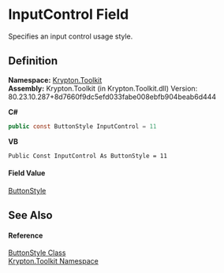 # InputControl Field


Specifies an input control usage style.



## Definition
**Namespace:** <a href="79d2eac2-21f4-54ff-7552-b20c33c30600.md">Krypton.Toolkit</a>  
**Assembly:** Krypton.Toolkit (in Krypton.Toolkit.dll) Version: 80.23.10.287+8d7660f9dc5efd033fabe008ebfb904beab6d444

**C#**
``` C#
public const ButtonStyle InputControl = 11
```
**VB**
``` VB
Public Const InputControl As ButtonStyle = 11
```



#### Field Value
<a href="dc1dde22-bb06-b697-47e9-715c21336b68.md">ButtonStyle</a>

## See Also


#### Reference
<a href="dc1dde22-bb06-b697-47e9-715c21336b68.md">ButtonStyle Class</a>  
<a href="79d2eac2-21f4-54ff-7552-b20c33c30600.md">Krypton.Toolkit Namespace</a>  
